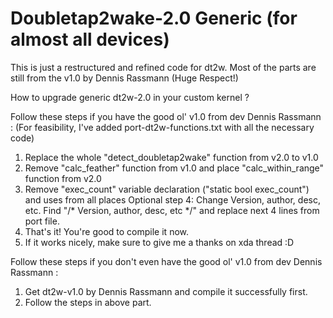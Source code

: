 # Doubletap2wake-2.0 Generic (for almost all devices)

This is just a restructured and refined code for dt2w.
Most of the parts are still from the v1.0 by Dennis Rassmann (Huge Respect!)

How to upgrade generic dt2w-2.0 in your custom kernel ?

Follow these steps if you have the good ol' v1.0 from dev Dennis Rassmann :
(For feasibility, I've added port-dt2w-functions.txt with all the necessary code)
1) Replace the whole "detect_doubletap2wake" function from v2.0 to v1.0
2) Remove "calc_feather" function from v1.0 and place "calc_within_range" function from v2.0
3) Remove "exec_count" variable declaration ("static bool exec_count") and uses from all places
Optional step 4: Change Version, author, desc, etc. Find "/* Version, author, desc, etc */" and replace next 4 lines from port file.
5) That's it! You're good to compile it now.
6) If it works nicely, make sure to give me a thanks on xda thread :D


Follow these steps if you don't even have the good ol' v1.0 from dev Dennis Rassmann :
1) Get dt2w-v1.0 by Dennis Rassmann and compile it successfully first.
2) Follow the steps in above part.
